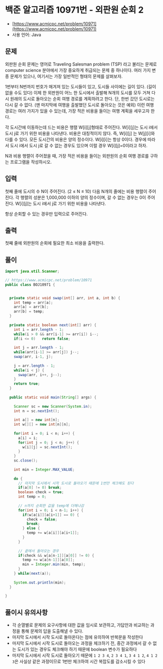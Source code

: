 # 백준 알고리즘 10971번 - 외판원 순회 2

- [https://www.acmicpc.net/problem/10971](https://www.acmicpc.net/problem/10971)
-   사용 언어: Java

## 문제

외판원 순회 문제는 영어로 Traveling Salesman problem (TSP) 라고 불리는 문제로 computer science 분야에서 가장 중요하게 취급되는 문제 중 하나이다. 여러 가지 변종 문제가 있으나, 여기서는 가장 일반적인 형태의 문제를 살펴보자.

1번부터 N번까지 번호가 매겨져 있는 도시들이 있고, 도시들 사이에는 길이 있다. (길이 없을 수도 있다) 이제 한 외판원이 어느 한 도시에서 출발해 N개의 도시를 모두 거쳐 다시 원래의 도시로 돌아오는 순회 여행 경로를 계획하려고 한다. 단, 한번 갔던 도시로는 다시 갈 수 없다. (맨 마지막에 여행을 출발했던 도시로 돌아오는 것은 예외) 이런 여행 경로는 여러 가지가 있을 수 있는데, 가장 적은 비용을 들이는 여행 계획을 세우고자 한다.

각 도시간에 이동하는데 드는 비용은 행렬 W[i][j]형태로 주어진다. W[i][j]는 도시 i에서 도시 j로 가기 위한 비용을 나타낸다. 비용은 대칭적이지 않다. 즉, W[i][j] 는 W[j][i]와 다를 수 있다. 모든 도시간의 비용은 양의 정수이다. W[i][i]는 항상 0이다. 경우에 따라서 도시 i에서 도시 j로 갈 수 없는 경우도 있으며 이럴 경우 W[i][j]=0이라고 하자.

N과 비용 행렬이 주어졌을 때, 가장 적은 비용을 들이는 외판원의 순회 여행 경로를 구하는 프로그램을 작성하시오.


## 입력

첫째 줄에 도시의 수 N이 주어진다. (2 ≤ N ≤ 10) 다음 N개의 줄에는 비용 행렬이 주어진다. 각 행렬의 성분은 1,000,000 이하의 양의 정수이며, 갈 수 없는 경우는 0이 주어진다. W[i][j]는 도시 i에서 j로 가기 위한 비용을 나타낸다.

항상 순회할 수 있는 경우만 입력으로 주어진다.


## 출력
 
첫째 줄에 외판원의 순회에 필요한 최소 비용을 출력한다.

## 풀이 

```java
import java.util.Scanner;

// https://www.acmicpc.net/problem/10971
public class BOJ10971 {

 
  private static void swap(int[] arr, int a, int b) {
    int temp = arr[a];
    arr[a] = arr[b];
    arr[b] = temp;
  }
  
  private static boolean next(int[] arr) {
    int i = arr.length - 1;
    while(i > 0 && arr[i-1] >= arr[i]) i--;
    if(i <= 0)   return false;
    
    int j = arr.length - 1;
    while(arr[i-1] >= arr[j]) j--;
    swap(arr, i-1, j);
    
    j = arr.length - 1;
    while(i < j) {
      swap(arr, i++, j--);
    }
    return true;
  }
  
  public static void main(String[] args) {
  
    Scanner sc = new Scanner(System.in);
    int n = sc.nextInt();
    
    int a[] = new int[n];
    int w[][] = new int[n][n];
    
    for(int i = 0; i < n; i++) {
      a[i] = i;
      for(int j = 0; j < n; j++) {
        w[i][j] = sc.nextInt();
      }
    }
    sc.close();
    
    int min = Integer.MAX_VALUE;
    
    do {
      // 마지막 도시에서 시작 도시로 돌아오기 때문에 1번만 체크해도 된다
      if(a[0] != 0) break;
      boolean check = true;
      int temp = 0;
      
      // n까지 순회한 값을 temp에 더해나감
      for(int i = 0; i < n-1; i++) {
        if(w[a[i]][a[i+1]] == 0) {
          check = false;
          break;
        } else {
          temp += w[a[i]][a[i+1]];
        }
      }
      
      // 끝에서 돌아오는 경우
      if(check && w[a[n-1]][a[0]] != 0) {
        temp += w[a[n-1]][a[0]];
        min = Integer.min(min, temp);
      }
    } while(next(a));
    
    System.out.println(min);
  }
  
}
```

## 풀이시 유의사항

- 각 순열별로 문제의 요구사항에 대한 값을 임시로 보관하고, 가답안과 비교하는 과정을 통해 문제의 답을 도출해낼 수 있다.
- 마지막 도시에서 시작 도시로 돌아온다는 점에 유의하여 반복문을 작성한다
- 마지막 도시에서 시작 도시로 돌아오는 과정을 체크하기 전, 중간 과정에서 갈 수 없는 도시가 있는 경우도 체크해야 하기 때문에 boolean 변수가 필요하다
- 마지막 도시에서 시작 도시로 돌아오기 때문에 `1 2 3 4`, `2 3 4 1`, `3 4 1 2`, `4 1 2 3`은 사실상 같은 과정이므로 1번만 체크하여 시간 복잡도를 감소시킬 수 있다
